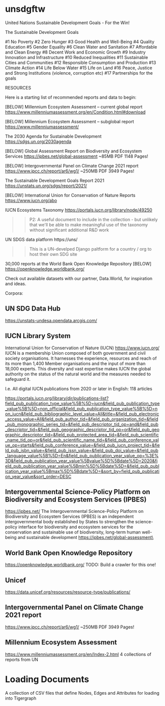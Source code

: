# unsdgftw
United Nations Sustainable Development Goals - For the Win!


The Sustainable Development Goals

#1 No Poverty
#2 Zero Hunger
#3 Good Health and Well-Being
#4 Quality Education
#5 Gender Equality
#6 Clean Water and Sanitation
#7 Affordable and Clean Energy
#8 Decent Work and Economic Growth
#9 Industry Innovation and Infrastructure
#10 Reduced Inequalities
#11 Sustainable Cities and Communities
#12 Responsible Consumption and Production
#13 Climate Action
#14 Life Below Water
#15 Life on Land
#16 Peace, Justice and Strong Institutions (violence, corruption etc)
#17 Partnerships for the goals


RESOURCES

Here is a starting list of recommended reports and data to begin:

[BELOW] Millennium Ecosystem Assessment – current global report
https://www.millenniumassessment.org/en/Condition.html#download

[BELOW] Millennium Ecosystem Assessment – subglobal report
https://www.millenniumassessment/

The 2030 Agenda for Sustainable Development
https://sdgs.un.org/2030agenda

[BELOW] Global Assessment Report on Biodiversity and Ecosystem Services
https://ipbes.net/global-assessment
~85MB PDF
1148 Pages!

[BELOW] Intergovernmental Panel on Climate Change 2021 report
https://www.ipcc.ch/report/ar6/wg1/
~250MB PDF
3949 Pages!

The Sustainable Development Goals Report 2021 
https://unstats.un.org/sdgs/report/2021/

[BELOW] International Union for Conservation of Nature Reports
https://www.iucn.org/abo

IUCN Ecosystems Taxonomy
https://portals.iucn.org/library/node/49250
>> P2: A useful document to include in the collection - but unlikely
that we'll be able to make meaningful use of the taxonomy without significant
additional R&D work


UN SDGS data platform
https://uns/
>> This is a UN-develped Django paltform for a country / org to host their own SDG site

30,000 reports at the World Bank Open Knowledge Repository
[BELOW] https://openknowledge.worldbank.org/

Check out available datasets with our partner, Data.World, for inspiration and ideas.


Corpora:

## UN SDG Data Hub
https://unstats-undesa.opendata.arcgis.com/


## IUCN Library System
International Union for Conservation of Nature (IUCN) https://www.iucn.org/
IUCN is a membership Union composed of both government and civil society organisations. It harnesses the experience, resources and reach of its more than 1,400 Member organisations and the input of more than 18,000 experts. This diversity and vast expertise makes IUCN the global authority on the status of the natural world and the measures needed to safeguard it.

I.e. All digital IUCN publications from 2020 or later in English: 118 articles

https://portals.iucn.org/library/dir/publications-list?field_pub_publication_type_value%5B%5D=iucn&field_pub_publication_type_value%5B%5D=non_official&field_pub_publication_type_value%5B%5D=non_iucn&field_pub_bibliographic_level_value=All&title=&field_pub_electronic_access_value=All&field_pub_author_tid=&field_pub_organization_tid=&field_pub_monographic_series_tid=&field_pub_descriptor_tid_op=and&field_pub_descriptor_tid=&field_pub_geographic_descriptor_tid_op=or&field_pub_geographic_descriptor_tid=&field_pub_protected_area_tid=&field_pub_scientific_name_tid_op=or&field_pub_scientific_name_tid=&field_pub_conference_value_op=starts&field_pub_conference_value=&field_pub_iucn_project_tid=&field_pub_isbn_value=&field_pub_issn_value=&field_pub_doi_value=&field_pub_language_value%5B%5D=En&field_pub_publication_year_value_op=%3E%3D&field_pub_publication_year_value%5Bvalue%5D%5Bdate%5D=2020&field_pub_publication_year_value%5Bmin%5D%5Bdate%5D=&field_pub_publication_year_value%5Bmax%5D%5Bdate%5D=&sort_by=field_pub_publication_year_value&sort_order=DESC


## Intergovernmental Science-Policy Platform on Biodiversity and Ecosystem Services (IPBES) 
https://ipbes.net/
The Intergovernmental Science-Policy Platform on Biodiversity and Ecosystem Services (IPBES) is an independent intergovernmental body established by States to strengthen the science-policy interface for biodiversity and ecosystem services for the conservation and sustainable use of biodiversity, long-term human well-being and sustainable development
https://ipbes.net/global-assessment\


## World Bank Open Knowledge Repository
https://openknowledge.worldbank.org/
TODO: Build a crawler for this one!


## Unicef
https://data.unicef.org/resources/resource-type/publications/


## Intergovernmental Panel on Climate Change 2021 report
https://www.ipcc.ch/report/ar6/wg1/
~250MB PDF
3949 Pages!

## Millennium Ecosystem Assessment
https://www.millenniumassessment.org/en/Index-2.html
4 collections of reports from UN



# Loading Documents

A collection of CSV files that define Nodes, Edges and Attributes for
loading into Tigergraph

